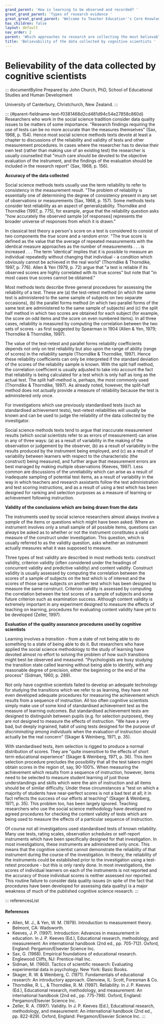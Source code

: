 ```yaml
---
grand_parent: 'How is learning to be observed and recorded? '
great_grand_parent: 'Types of research evidence '
great_great_grand_parent: 'Welcome to Teacher Education''s Core Knowledge and Skills.'
has_children: false
layout: default
nav_order: 2
parent: 'Which approaches to research are collecting the most believable data on learning? '
title: 'Believability of the data collected by cognitive scientists '
---
```

# Believability of the data collected by cognitive scientists 


::: documentByline
Prepared by John Church, PhD, School of Educational Studies and Human
Development

University of Canterbury, Christchurch, New Zealand.
:::

::: {#parent-fieldname-text-f0381468d2cd481d94c54e27858c860d}
Researchers who work in the social science tradition consider data
quality issues to be matters of some importance. "Research findings
requiring the use of tests can be no more accurate than the measures
themselves" (Sax, 1968, p. 154). Hence most social science methods texts
devote at least a chapter to discussions of the reliability and validity
of tests and other measurement procedures. In cases where the researcher
has to devise their own test (rather than making use of an existing
test) the researcher is usually counselled that "much care should be
devoted to the objective evaluation of the instrument, and the findings
of the evaluation should be included in the research report" (Sax, 1968,
p. 156).

**Accuracy of the data collected**

Social science methods texts usually use the term reliability to refer
to consistency in the measurement result. "The problem of reliability is
essentially one of determining the degree of consistency present in any
set of observations or measurements (Sax, 1968, p. 157). Some methods
texts consider test reliability as an aspect of generalizability.
Thorndike and Thorndike (1997, p. 775), for example, argue that the
reliability question asks "how accurately the observed sample \[of
responses\] represents the broader universe of responses from which it
is drawn."

In classical test theory a person\'s score on a test is considered to
consist of two components the *true* score and a random *error*. "The
true score is defined as the value that the average of repeated
measurements with the identical measure approaches as the number of
measurements . . . is increased . . . The term \'identical\' implies
that it is possible to measure an individual repeatedly without changing
that individual - a condition which obviously cannot be achieved in the
real world" (Thorndike & Thorndike, 1997, p. 776). Allen & Yen (1979, p.
72) argue that "a test is reliable if its observed scores are highly
correlated with its true scores" but note that "in most cases true
scores cannot be obtained."

Most methods texts describe three general procedures for assessing the
reliability of a test. These are (a) the test-retest method (in which
the same test is administered to the same sample of subjects on two
separate occasions), (b) the parallel forms method (in which two
parallel forms of the same test are administered to the same sample of
subjects) and (c) the split half method in which two scores are obtained
for each subject (for example, the score on odd items and the score on
even numbered items). In all three cases, reliability is measured by
computing the correlation between the two sets of scores - as first
suggested by Spearman in 1904 (Allen & Yen, 1979; Thorndike & Thorndike,
1997).

The value of the test-retest and parallel forms reliability coefficients
depends not only on test reliability but also upon the range of ability
(range of scores) in the reliability sample (Thorndike & Thorndike,
1997). Hence these reliability coefficients can only be interpreted if
the standard deviation of the scores of the reliability sample is known.
With the split half method, the correlation coefficient is usually
adjusted to take into account the fact that reliability is being
calculated for a test which is only half as long as the actual test. The
split half-method is, perhaps, the most commonly used (Thorndike &
Thorndike, 1997). As already noted, however, the split-half method does
not actually provide a measure of reliability because the test is
administered only once.

For investigations which use previously standardised tests (such as
standardised achievement tests), test-retest reliabilities will usually
be known and can be used to judge the reliability of the data collected
by the investigator.

Social science methods texts tend to argue that inaccurate measurement
results (which social scientists refer to as errors of measurement) can
arise in any of three ways: (a) as a result of variability in the making
of the observation or judgement by the observer, (b) as a result of
variability in the results produced by the instrument being employed,
and (c) as a result of variability between learners with respect to the
characteristic (the construct) being measured, and further argue that
measurement errors are best managed by making multiple observations
(Keeves, 1997). Less common are discussions of the unreliability which
can arise as a result of inadequate sampling of potential test items, as
a result of variability in the way in which teachers and research
assistants follow the test administration and test scoring instructions,
and as a result of using a test which has been designed for ranking and
selection purposes as a measure of learning or achievement following
instruction.

**Validity of the conclusions which are being drawn from the data**

The instruments used by social science researchers almost always involve
a *sample* of the items or questions which might have been asked. Where
an instrument involves only a small sample of all possible items,
questions can always be asked as to whether or not the instrument
constitutes a valid measure of the construct under investigation. This
question, which is usually referred to as the validity question, asks
whether an instrument actually measures what it was supposed to measure.

Three types of test validity are described in most methods texts:
construct validity, criterion validity (often considered under the
headings of concurrent validity and predictive validity) and content
validity. Construct validity is usually assessed by computing the
correlation between the scores of a sample of subjects on the test which
is of interest and the scores of those same subjects on another test
which has been designed to measure the same construct. Criterion
validity is assessed by computing the correlation between the test
scores of a sample of subjects and some future criterion such as
examination success. Although content validity is extremely important in
any experiment designed to measure the effects of teaching on learning,
procedures for evaluating content validity have yet to be developed
(Zeller, 1997).

**Evaluation of the quality assurance procedures used by cognitive
scientists**

Learning involves a *transition* - from a state of not being able to do
something to a state of being able to do it. But researchers who have
applied the social science methodology to the study of learning have
devoted almost no effort to solving the problem of how such transitions
might best be observed and measured. "Psychologists are busy studying
the transition state called learning without being able to identify,
with any reasonable degree of precision, either the beginning or the end
of the process" (Sidman, 1960, p. 289).

Not only have cognitive scientists failed to develop an adequate
technology for studying the transitions which we refer to as learning,
they have not even developed adequate procedures for measuring the
achievement which results from a sequence of instruction. All too often
cognitive scientists simply make use of some kind of standardised
achievement test as the measure of learning outcomes. But standardised
achievement tests are designed to distinguish between pupils (e.g. for
selection purposes), they are not designed to measure the effects of
instruction. "We have a very bad, but deeply ingrained, habit of using
tests designed for the purpose of *discriminating among individuals*
when the evaluation of instruction should actually be the real concern"
(Skager & Weinberg, 1971, p. 35).

With standardised tests, item selection is rigged to produce a normal
distribution of scores. They are "quite insensitive to the effects of
short term educational experience" (Skager & Weinberg, 1971, p. 36).
This item selection procedure precludes the possibility that all the
test takers might obtain scores in the region of, say, 90-100%. When
measuring the achievement which results from a sequence of instruction,
however, items need to be selected to measure student learning of just
those understandings and skills which were the aim of instruction and
all items should be of similar difficulty. Under these circumstances a
"test on which a majority of students have near-perfect scores is not a
bad test at all; it in fact reflects the success of our efforts at
teaching" (Skager & Weinberg, 1971, p. 35). This problem too, has been
largely ignored. Teaching researchers who use the social science
methodology have developed no agreed procedures for checking the content
validity of tests which are being used to measure the effects of a
particular sequence of instruction.

Of course not all investigations used standardised tests of known
reliability. Many use tests, rating scales, observation schedules or
self-report instruments which have been specifically designed for that
investigation. In most investigations, these instruments are
administered only once. This means that the cognitive scientist cannot
demonstrate the reliability of that instrument during the course of the
investigation. In theory, the reliability of the instruments could be
established prior to the investigation using a test-retest procedure -
but this is only rarely done. In most investigations, the scores of
individual learners on each of the instruments is not reported and the
accuracy of those individual scores is neither assessed nor reported.
This routine failure to consider data quality issues (in spite of the
fact that procedures have been developed for assessing data quality) is
a major weakness of much of the published cognitive science research.
:::

::: referencesList
#### References

-   Allen, M. J., & Yen, W. M. (1979). Introduction to measurement
    theory. Belmont, CA: Wadsworth.
-   Keeves, J. P. (1997). Introduction: Advances in measurement in
    education. In J. P. Keeves (Ed.), Educational research, methodology,
    and measurement: An international handbook (2nd ed., pp. 705-712).
    Oxford, England: Pergamon/Elsevier Science Inc.
-   Sax, G. (1968). Empirical foundations of educational research.
    Englewood Cliffs, NJ: Prentice-Hall Inc.
-   Sidman, M. (1960). Tactics of scientific research: Evaluating
    experimental data in psychology. New York: Basic Books.
-   Skager, R. W. & Weinberg, C. (1971). Fundamentals of educational
    research: An introductory approach. Glenview, IL: Scott, Foresman &
    Co.
-   Thorndike, R. L., & Thorndike, R. M. (1997). Reliability. In J. P.
    Keeves (Ed.), Educational research, methodology, and measurement: An
    international handbook (2nd ed., pp. 775-798). Oxford, England:
    Pergamon/Elsevier Science Inc.
-   Zeller, R. A. (1997). Validity. In J. P. Keeves (Ed.), Educational
    research, methodology, and measurement: An international handbook
    (2nd ed., pp. 822-829). Oxford, England: Pergamon/Elsevier Science
    Inc.
:::
